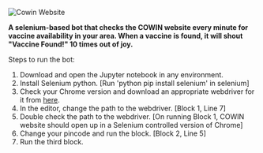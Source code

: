 ![Cowin Website](https://www.cowin.gov.in/assets/images/largest-vaccine-banner.jpg)

**A selenium-based bot that checks the COWIN website every minute for vaccine availability in your area. When a vaccine is found, it will shout &quot;Vaccine Found!&quot; 10 times out of joy.**

Steps to run the bot:

1. Download and open the Jupyter notebook in any environment.
2. Install Selenium python. [Run &#39;python pip install selenium&#39; in selenium]
3. Check your Chrome version and download an appropriate webdriver for it from [here](https://chromedriver.chromium.org/downloads).
4. In the editor, change the path to the webdriver. [Block 1, Line 7]
5. Double check the path to the webdriver. [On running Block 1, COWIN website should open up in a Selenium controlled version of Chrome]
6. Change your pincode and run the block. [Block 2, Line 5]
7. Run the third block.
